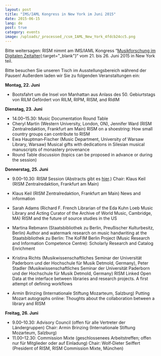 ```yaml
---
layout: post
title: "IMS/IAML Kongress in New York im Juni 2015"
date: 2015-06-15
lang: de
post: true
category: events
image: /uploads/_processed_/csm_IAML_New_York_4fdcb24cc5.png
---
```



Bitte weitersagen: RISM nimmt am IMS/IAML Kongress “[Musikforschung im Digitalen Zeitalter](http://www.musiclibraryassoc.org/BlankCustom.asp?page=IAML_IMS_2015){:target="_blank"}“ vom 21. bis 26. Juni 2015 in New York teil.



Bitte besuchen Sie unseren Tisch im Ausstellungsbereich während der Pausen! Außerdem laden wir Sie zu folgenden Veranstaltungen ein:



**Montag, 22. Juni**

- Bootsfahrt um die Insel von Manhattan aus Anlass des 50. Gebiurtstags von RILM
Gefördert von RILM, RIPM, RISM, and RIdIM

**Dienstag, 23. Juni**

- 14.00–15.30: Music Documentation Round Table
- Cheryl Martin (Western University, London, ON), Jennifer Ward (RISM Zentralredaktion, Frankfurt am Main)
RISM on a shoestring: How small country groups can contribute to RISM
- Ewa Hauptman‐Fischer (Music Department, University of Warsaw Library, Warsaw)
Musical gifts with dedications in Silesian musical manuscripts of monastery provenance
- Round Table discussion (topics can be proposed in advance or during the session)


**Donnerstag, 25. Juni**

- 9.00–10.30: RISM Session (Abstracts gibt es [hier](/de/publikationen/iaml-conferences/2015.html#c3139 "Opens internal link in current window").)
Chair: Klaus Keil (RISM Zentralredaktion, Frankfurt am Main)

- Klaus Keil (RISM Zentralredaktion, Frankfurt am Main)
News and information
- Sarah Adams (Richard F. French Librarian of the Eda Kuhn Loeb Music Library and Acting Curator of the Archive of World Music, Cambridge, MA)
RISM and the future of source studies in the US
- Martina Rebmann (Staatsbibliothek zu Berlin, Preußischer Kulturbesitz, Berlin)
Author and watermark research on music handwriting at the Staatsbibliothek zu Berlin: The KoFIM Berlin Project (Music Research and Information Competence Centre): Scholarly Research and Catalog Enrichment
- Kristina Richts (Musikwissenschaftliches Seminar der Universität Paderborn und der Hochschule für Musik Detmold, Germany), Peter Stadler (Musikwissenschaftliches Seminar der Universität Paderborn und der Hochschule für Musik Detmold, Germany)
RISM Linked Open Data at the interface between libraries and research projects. A first attempt of defining workflows
- Armin Brinzing (Internationale Stiftung Mozarteum, Salzburg)
Putting Mozart autographs online: Thoughts about the collaboration between a library and RISM

**Freitag, 26. Juni**

- 9.00–10.30: Advisory Council (offen für alle Vertreter der Ländergruppen)
Chair: Armin Brinzing (Internationale Stiftung Mozarteum, Salzburg)
- 11.00–12.30: Commission Mixte (geschlossenees Arbeitstreffen; offen nur für Mitglieder oder auf Einladung)
Chair: Wolf‐Dieter Seiffert (President of RISM, RISM Commission Mixte, München)





<script type="text/javascript">var switchTo5x=true;</script><script type="text/javascript" src="http://w.sharethis.com/button/buttons.js"></script><script type="text/javascript">stLight.options({publisher: "9b601438-1ce1-49d8-bfd7-9cff5df54c17", doNotHash: false, doNotCopy: false, hashAddressBar: false});</script>